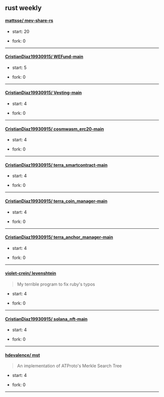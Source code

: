 ## rust weekly

#### [mattsse/ mev-share-rs](https://github.com/mattsse/mev-share-rs)
>  
+ start: 20
+ fork: 0
---
#### [CristianDiaz19930915/ WEFund-main](https://github.com/CristianDiaz19930915/WEFund-main)
>  
+ start: 5
+ fork: 0
---
#### [CristianDiaz19930915/ Vesting-main](https://github.com/CristianDiaz19930915/Vesting-main)
>  
+ start: 4
+ fork: 0
---
#### [CristianDiaz19930915/ cosmwasm_erc20-main](https://github.com/CristianDiaz19930915/cosmwasm_erc20-main)
>  
+ start: 4
+ fork: 0
---
#### [CristianDiaz19930915/ terra_smartcontract-main](https://github.com/CristianDiaz19930915/terra_smartcontract-main)
>  
+ start: 4
+ fork: 0
---
#### [CristianDiaz19930915/ terra_coin_manager-main](https://github.com/CristianDiaz19930915/terra_coin_manager-main)
>  
+ start: 4
+ fork: 0
---
#### [CristianDiaz19930915/ terra_anchor_manager-main](https://github.com/CristianDiaz19930915/terra_anchor_manager-main)
>  
+ start: 4
+ fork: 0
---
#### [violet-crein/ levenshtein](https://github.com/violet-crein/levenshtein)
>  My terrible program to fix ruby's typos
+ start: 4
+ fork: 0
---
#### [CristianDiaz19930915/ solana_nft-main](https://github.com/CristianDiaz19930915/solana_nft-main)
>  
+ start: 4
+ fork: 0
---
#### [hdevalence/ mst](https://github.com/hdevalence/mst)
>  An implementation of ATProto's Merkle Search Tree
+ start: 4
+ fork: 0
---